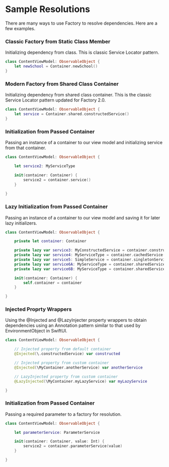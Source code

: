 # Sample Resolutions

There are many ways to use Factory to resolve dependencies. Here are a few examples.

### Classic Factory from Static Class Member
Initializing dependency from class. This is classic Service Locator pattern.
```swift
class ContentViewModel: ObservableObject {
    let newSchool = Container.newSchool()
}
```

### Modern Factory from Shared Class Container
Initializing dependency from shared class container. This is the classic Service Locator pattern updated for Factory 2.0.
```swift
class ContentViewModel: ObservableObject {
    let service = Container.shared.constructedService()
}
```

### Initialization from Passed Container
Passing an instance of a container to our view model and initializing service from that container.
```swift
class ContentViewModel: ObservableObject {

    let service2: MyServiceType

    init(container: Container) {
        service2 = container.service()
    }
    
}
```

### Lazy Initialization from Passed Container
Passing an instance of a container to our view model and saving it for later lazy initializers.
```swift
class ContentViewModel: ObservableObject {

    private let container: Container

    private lazy var service3: MyConstructedService = container.constructedService()
    private lazy var service4: MyServiceType = container.cachedService()
    private lazy var service5: SimpleService = container.singletonService()
    private lazy var service6A: MyServiceType = container.sharedService()
    private lazy var service6B: MyServiceType = container.sharedService()

    init(container: Container) {
        self.container = container
    }

}
```

### Injected Proprty Wrappers
Using the @Injected and @LazyInjecter property wrappers to obtain dependencies using an Annotation pattern similar to that used by EnvironmentObject in SwiftUI.
```swift
class ContentViewModel: ObservableObject {

    // Injected property from default container
    @Injected(\.constructedService) var constructed

    // Injected property from custom container
    @Injected(\MyContainer.anotherService) var anotherService

    // LazyInjected property from custom container
    @LazyInjected(\MyContainer.myLazyService) var myLazyService

}
```

### Initialization from Passed Container
Passing a required parameter to a factory for resolution.
```swift
class ContentViewModel: ObservableObject {

    let parameterService: ParameterService

    init(container: Container, value: Int) {
        service2 = container.parameterService(value)
    }

}
```
